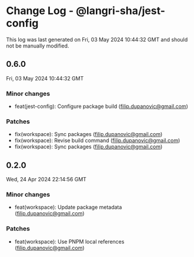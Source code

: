 # Change Log - @langri-sha/jest-config

This log was last generated on Fri, 03 May 2024 10:44:32 GMT and should not be manually modified.

<!-- Start content -->

## 0.6.0

Fri, 03 May 2024 10:44:32 GMT

### Minor changes

- feat(jest-config): Configure package build (filip.dupanovic@gmail.com)

### Patches

- fix(workspace): Sync packages (filip.dupanovic@gmail.com)
- fix(workspace): Revise build command (filip.dupanovic@gmail.com)
- fix(workspace): Sync packages (filip.dupanovic@gmail.com)

## 0.2.0

Wed, 24 Apr 2024 22:14:56 GMT

### Minor changes

- feat(workspace): Update package metadata (filip.dupanovic@gmail.com)

### Patches

- feat(workspace): Use PNPM local references (filip.dupanovic@gmail.com)
